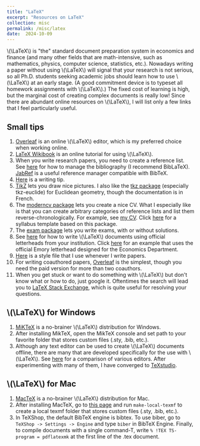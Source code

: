 ```yaml
---
title: "LaTeX"
excerpt: "Resources on LaTeX"
collection: misc
permalink: /misc/latex
date:  2024-10-09
---
```


\\(\LaTeX\\) is "the" standard document preparation system in economics and finance (and many other fields that are math-intensive, such as mathematics, physics, computer science, statistics, etc.).  Nowadays writing a paper without using \\(\LaTeX\\) will signal that your research is not serious, so all Ph.D. students seeking academic jobs should learn how to use \\(\LaTeX\\) at an early stage.  (A good commitment device is to typeset all homework assignments with \\(\LaTeX\\).)  The fixed cost of learning is high, but the marginal cost of creating complex documents is really low!  Since there are abundant online resources on \\(\LaTeX\\), I will list only a few links that I feel particularly useful.

## Small tips

1. [Overleaf](https://www.overleaf.com) is an online \\(\LaTeX\\) editor, which is my preferred choice when working online.
1. [LaTeX Wikibook](https://en.wikibooks.org/wiki/LaTeX) is an online tutorial for using \\(\LaTeX\\).
1. When you write research papers, you need to create a reference list. See [here](https://en.wikibooks.org/wiki/LaTeX/Bibliography_Management) for how to manage the bibliography (I recommend BibLaTeX). [JabRef](http://www.jabref.org/) is a useful reference manager compatible with BibTeX.
1. [Here](/files/latextips.pdf) is a writing tip.
1. [TikZ](https://en.wikibooks.org/wiki/LaTeX/PGF/TikZ) lets you draw nice pictures. I also like the [tkz package](https://ctan.org/tex-archive/macros/latex/contrib/tkz) (especially tkz-euclide) for Euclidean geometry, though the documentation is in French.
1. The [moderncv package](https://ctan.org/tex-archive/macros/latex/contrib/moderncv) lets you create a nice CV.  What I especially like is that you can create arbitrary categories of reference lists and list them reverse-chronologically. For example, see [my CV](https://alexisakira.github.io/cv/). Click [here](/files/syllabus_template.zip) for a syllabus template based on this package.
1. The [exam package](https://ctan.org/tex-archive/macros/latex/contrib/exam) lets you write exams, with or without solutions.
1. See [here](https://tex.stackexchange.com/questions/837/pdf-letterhead-as-document-background) for how to write \\(\LaTeX\\) documents using official letterheads from your institution. Click [here](/files/university_letter_template.zip) for an example that uses the official Emory letterhead designed for the Economics Department.
1. [Here](/files/test.sty) is a style file that I use whenever I write papers.
1. For writing coauthored papers, [Overleaf](https://www.overleaf.com) is the simplest, though you need the paid version for more than two coauthors.
1. When you get stuck or want to do something with \\(\LaTeX\\) but don't know what or how to do, just google it.  Oftentimes the search will lead you to [LaTeX Stack Exchange](https://tex.stackexchange.com/), which is quite useful for resolving your questions.

## \\(\LaTeX\\) for Windows

1. [MiKTeX](https://miktex.org/) is a no-brainer \\(\LaTeX\\) distribution for Windows.
1. After installing MikTeX, open the MikTeX console and set path to your favorite folder that stores custom files (.sty, .bib, etc.).
1. Although any text editor can be used to create \\(\LaTeX\\) documents offline, there are many that are developed specifically for the use with \\(\LaTeX\\). See [here](https://en.wikipedia.org/wiki/Comparison_of_TeX_editors) for a comparison of various editors.  After experimenting with many of them, I have converged to [TeXstudio](https://texstudio.org/).

## \\(\LaTeX\\) for Mac

1. [MacTeX](https://www.tug.org/mactex/) is a no-brainer \\(\LaTeX\\) distribution for Mac.
1. After installing MacTeX, go to [this page](https://github.com/amunn/make-local-texmf) and run ``make-local-texmf`` to create a local texmf folder that stores custom files (.sty, .bib, etc.).
1. In TeXShop, the default BibTeX engine is bibtex. To use biber, go to ``TeXShop -> Settings -> Engine`` and type ``biber`` in BibTeX Engine. Finally, to compile documents with a single command-T, write ``% !TEX TS-program = pdflatexmk`` at the first line of the .tex document.